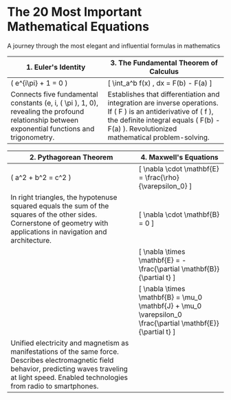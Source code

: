 # The 20 Most Important Mathematical Equations

A journey through the most elegant and influential formulas in mathematics

| 1. Euler's Identity | 3. The Fundamental Theorem of Calculus |
|---------------------|----------------------------------------|
| \( e^{i\pi} + 1 = 0 \) | \[ \int_a^b f(x) \, dx = F(b) - F(a) \] |
| Connects five fundamental constants (e, i, \( \pi \), 1, 0), revealing the profound relationship between exponential functions and trigonometry. | Establishes that differentiation and integration are inverse operations. If \( F \) is an antiderivative of \( f \), the definite integral equals \( F(b) - F(a) \). Revolutionized mathematical problem-solving. |

| 2. Pythagorean Theorem | 4. Maxwell's Equations |
|------------------------|-----------------------|
| \( a^2 + b^2 = c^2 \) | \[ \nabla \cdot \mathbf{E} = \frac{\rho}{\varepsilon_0} \] |
| In right triangles, the hypotenuse squared equals the sum of the squares of the other sides. Cornerstone of geometry with applications in navigation and architecture. | \[ \nabla \cdot \mathbf{B} = 0 \] |
| | \[ \nabla \times \mathbf{E} = -\frac{\partial \mathbf{B}}{\partial t} \] |
| | \[ \nabla \times \mathbf{B} = \mu_0 \mathbf{J} + \mu_0 \varepsilon_0 \frac{\partial \mathbf{E}}{\partial t} \] |
| Unified electricity and magnetism as manifestations of the same force. Describes electromagnetic field behavior, predicting waves traveling at light speed. Enabled technologies from radio to smartphones. | |